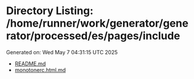 # Directory Listing: /home/runner/work/generator/generator/processed/es/pages/include
Generated on: Wed May  7 04:31:15 UTC 2025

- [README.md](README.md)
- [monotonerc.html.md](monotonerc.html.md)
